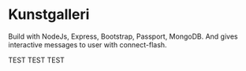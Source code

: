 # Kunstgalleri
Build with NodeJs, Express, Bootstrap, Passport, MongoDB. And gives interactive messages to user with connect-flash.

TEST TEST
TEST